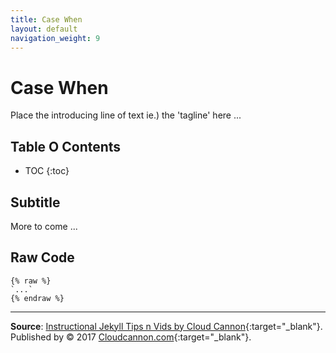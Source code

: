 ```yaml
---
title: Case When
layout: default
navigation_weight: 9
---
```

# Case When

Place the introducing line of text ie.) the 'tagline' here ...

## Table O Contents

- TOC
{:toc}

## Subtitle

More to come ...

## Raw Code

```liquid
{% raw %}
`...`
{% endraw %}
```

***

**Source**: [Instructional Jekyll Tips n Vids by Cloud Cannon](https://learn.cloudcannon.com/){:target="_blank"}. Published by © 2017 [Cloudcannon.com](https://www.cloudcannon.com){:target="_blank"}.
